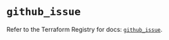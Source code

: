 # `github_issue`

Refer to the Terraform Registry for docs: [`github_issue`](https://registry.terraform.io/providers/integrations/github/5.43.0/docs/resources/issue).
